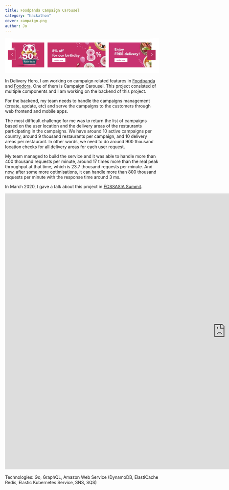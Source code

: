```yaml
---
title: Foodpanda Campaign Carousel
category: "hackathon"
cover: campaign.png
author: Jo
---
```


![campaign](campaign2.png)

In Delivery Hero, I am working on campaign related features in [Foodpanda](https://www.foodpanda.com) 
and [Foodora](https://www.foodora.com). One of them is Campaign Carousel. This project consisted of
multiple components and I am working on the backend of this project.

For the backend, my team needs to handle the campaigns management (create, update, etc) and serve
the campaigns to the customers through web frontend and mobile apps.

The most difficult challenge for me was to return the list of campaigns based on 
the user location and the delivery 
areas of the restaurants participating in the campaigns. 
We have around 10 active campaigns per country,
around 9 thousand restaurants per campaign, and 10 delivery areas per restaurant. 
In other words, we need to do around 900 thousand location checks 
for all delivery areas for each user request.

My team managed to build the service and it was able to handle more than 400 thousand requests per minute, 
around 17 times more than the 
real peak throughput at that time, 
which is 23.7 thousand requests per minute. And now, after some more optimisations, it can handle more than 800 
thousand requests per minute with the response time around 3 ms.

In March 2020, I gave a talk about this project in 
[FOSSASIA Summit](https://2020.fossasia.org).

<iframe width="1440" height="900" src="https://www.youtube.com/embed/lH1kYKF1V0E?t=4" frameborder="0" allow="accelerometer;
autoplay; encrypted-media; gyroscope; picture-in-picture" allowfullscreen></iframe>

Technologies: Go, GraphQL, Amazon Web Service (DynamoDB, ElastiCache Redis, Elastic Kubernetes Service, 
SNS, SQS)
